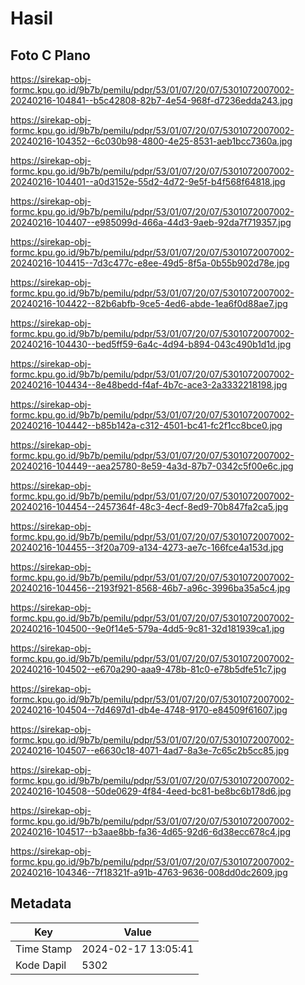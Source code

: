# Hasil

## Foto C Plano

https://sirekap-obj-formc.kpu.go.id/9b7b/pemilu/pdpr/53/01/07/20/07/5301072007002-20240216-104841--b5c42808-82b7-4e54-968f-d7236edda243.jpg

https://sirekap-obj-formc.kpu.go.id/9b7b/pemilu/pdpr/53/01/07/20/07/5301072007002-20240216-104352--6c030b98-4800-4e25-8531-aeb1bcc7360a.jpg

https://sirekap-obj-formc.kpu.go.id/9b7b/pemilu/pdpr/53/01/07/20/07/5301072007002-20240216-104401--a0d3152e-55d2-4d72-9e5f-b4f568f64818.jpg

https://sirekap-obj-formc.kpu.go.id/9b7b/pemilu/pdpr/53/01/07/20/07/5301072007002-20240216-104407--e985099d-466a-44d3-9aeb-92da7f719357.jpg

https://sirekap-obj-formc.kpu.go.id/9b7b/pemilu/pdpr/53/01/07/20/07/5301072007002-20240216-104415--7d3c477c-e8ee-49d5-8f5a-0b55b902d78e.jpg

https://sirekap-obj-formc.kpu.go.id/9b7b/pemilu/pdpr/53/01/07/20/07/5301072007002-20240216-104422--82b6abfb-9ce5-4ed6-abde-1ea6f0d88ae7.jpg

https://sirekap-obj-formc.kpu.go.id/9b7b/pemilu/pdpr/53/01/07/20/07/5301072007002-20240216-104430--bed5ff59-6a4c-4d94-b894-043c490b1d1d.jpg

https://sirekap-obj-formc.kpu.go.id/9b7b/pemilu/pdpr/53/01/07/20/07/5301072007002-20240216-104434--8e48bedd-f4af-4b7c-ace3-2a3332218198.jpg

https://sirekap-obj-formc.kpu.go.id/9b7b/pemilu/pdpr/53/01/07/20/07/5301072007002-20240216-104442--b85b142a-c312-4501-bc41-fc2f1cc8bce0.jpg

https://sirekap-obj-formc.kpu.go.id/9b7b/pemilu/pdpr/53/01/07/20/07/5301072007002-20240216-104449--aea25780-8e59-4a3d-87b7-0342c5f00e6c.jpg

https://sirekap-obj-formc.kpu.go.id/9b7b/pemilu/pdpr/53/01/07/20/07/5301072007002-20240216-104454--2457364f-48c3-4ecf-8ed9-70b847fa2ca5.jpg

https://sirekap-obj-formc.kpu.go.id/9b7b/pemilu/pdpr/53/01/07/20/07/5301072007002-20240216-104455--3f20a709-a134-4273-ae7c-166fce4a153d.jpg

https://sirekap-obj-formc.kpu.go.id/9b7b/pemilu/pdpr/53/01/07/20/07/5301072007002-20240216-104456--2193f921-8568-46b7-a96c-3996ba35a5c4.jpg

https://sirekap-obj-formc.kpu.go.id/9b7b/pemilu/pdpr/53/01/07/20/07/5301072007002-20240216-104500--9e0f14e5-579a-4dd5-9c81-32d181939ca1.jpg

https://sirekap-obj-formc.kpu.go.id/9b7b/pemilu/pdpr/53/01/07/20/07/5301072007002-20240216-104502--e670a290-aaa9-478b-81c0-e78b5dfe51c7.jpg

https://sirekap-obj-formc.kpu.go.id/9b7b/pemilu/pdpr/53/01/07/20/07/5301072007002-20240216-104504--7d4697d1-db4e-4748-9170-e84509f61607.jpg

https://sirekap-obj-formc.kpu.go.id/9b7b/pemilu/pdpr/53/01/07/20/07/5301072007002-20240216-104507--e6630c18-4071-4ad7-8a3e-7c65c2b5cc85.jpg

https://sirekap-obj-formc.kpu.go.id/9b7b/pemilu/pdpr/53/01/07/20/07/5301072007002-20240216-104508--50de0629-4f84-4eed-bc81-be8bc6b178d6.jpg

https://sirekap-obj-formc.kpu.go.id/9b7b/pemilu/pdpr/53/01/07/20/07/5301072007002-20240216-104517--b3aae8bb-fa36-4d65-92d6-6d38ecc678c4.jpg

https://sirekap-obj-formc.kpu.go.id/9b7b/pemilu/pdpr/53/01/07/20/07/5301072007002-20240216-104346--7f18321f-a91b-4763-9636-008dd0dc2609.jpg


## Metadata

| Key        | Value               |
| ---------- | ------------------- |
| Time Stamp | 2024-02-17 13:05:41 |
| Kode Dapil | 5302                |



